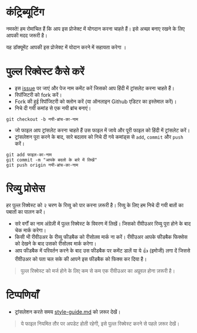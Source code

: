 # कंट्रिब्यूटिंग

नमस्ते! हम रोमांचित हैं कि आप इस प्रोजेक्ट में योगदान करना चाहते हैं। इसे अच्छा बनाए रखने के लिए आपकी मदद जरूरी है।

यह डॉक्यूमेंट आपकी इस प्रोजेक्ट में योदान करने में सहायता करेगा ।

# पुल्ल रिक्वेस्ट कैसे करें

- इस [issue](https://github.com/gatsbyjs/gatsby-hi/issues/1) पर जाएं और पेज नाम कमेंट करें जिसको आप हिंदी में ट्रांसलेट करना चाहते हैं।
- रिपॉजिटरी को fork करें।
- Fork की हुई रिपॉजिटरी को क्लोन करें (या ऑनलाइन Github एडिटर का इस्तेमाल करें)।
- निचे दी गयी कमांड से एक नयी ब्रांच बनाएं।
```
git checkout -b नयी-ब्रांच-का-नाम
```
- जो फाइल आप ट्रांसलेट करना चाहते हैं उस फाइल में जाये और पूरी फाइल को हिंदी में ट्रांसलेट करें।
- ट्रांसलेशन पूरा करने के बाद, सारे बदलाव को निचे दी गये कमांड्स से `add`, `commit` और `push` करें।
```
git add फाइल-का-नाम
git commit -m "आपके बदलो के बारे में लिखें"
git push origin नयी-ब्रांच-का-नाम
```

# रिव्यु प्रोसेस

हर पुल्ल रिक्वेस्ट को २ चरण के रिव्यु को पार करना ज़रूरी है। रिव्यु के लिए हम निचे दी गयी बातों का पबातों का पालन करें।

- सरे वर्गों का नाम अंग्रेज़ी में पुल्ल रिक्वेस्ट के विवरण में लिखें। जिसको रीवीउअर रिव्यु पूरा होने के बाद चेक मार्क करेगा।
- किसी भी रीवीउअर के रीव्यु फीडबैक को रीसोलव मार्क ना करें। रीवीउअर आपके फीडबैक फिक्सेस को देखने के बाद उसको रीसोलव मार्क करेगा।
- आप फीडबैक में परिवर्तन करने के बाद उस फीडबैक पर कमेंट डालें या ये 👍 (इमोजी) लगा दें जिससे रीवीउअर को पता चल सके की आपने इस फीडबैक को फिक्स कर दिया है।
> पुल्ल रिक्वेस्ट को मर्ज होने के लिए कम से कम एक रीवीउअर का अप्रूवल होना ज़रूरी है।

# टिप्पणियाँ

- ट्रांसलेशन करते समय [style-guide.md](https://github.com/gatsbyjs/gatsby-hi/blob/master/style-guide.md) को ज़रूर देखें।


> ये फाइल नियमित तौर पर अपडेट होती रहेगी, इसे पुल्ल रिक्वेस्ट करने से पहले ज़रूर देखें।
